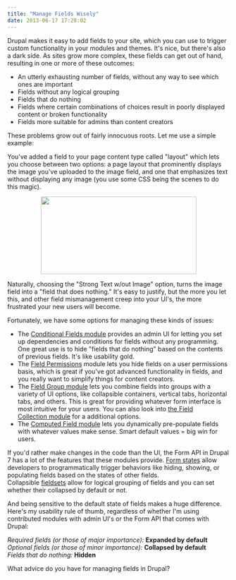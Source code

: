 ```yaml
---
title: "Manage Fields Wisely"
date: 2013-06-17 17:28:02
---
```


Drupal makes it easy to add fields to your site, which you can use to trigger custom functionality in your modules and themes. It's nice, but there's also a dark side. As sites grow more complex, these fields can get out of hand, resulting in one or more of these outcomes:

* An utterly exhausting number of fields, without any way to see which ones are important
* Fields without any logical grouping 
* Fields that do nothing
* Fields where certain combinations of choices result in poorly displayed content or broken functionality
* Fields more suitable for admins than content creators

These problems grow out of fairly innocuous roots. Let me use a simple example:

You've added a field to your page content type called "layout" which lets you choose between two options: a page layout that prominently displays the image you've uploaded to the image field, and one that emphasizes text without displaying any image (you use some CSS being the scenes to do this magic).

<p style="text-align: center;">
  <img alt="" src="/assets/images/fields-that-do-nothing.png" style="width: 353px; height: 176px;" />
</p>

Naturally, choosing the "Strong Text w/out Image" option, turns the image field into a "field that does nothing." It's easy to justify, but the more you let this, and other field mismanagement creep into your UI's, the more frustrated your new users will become.

Fortunately, we have some options for managing these kinds of issues:

* The <a href="https://drupal.org/project/conditional_fields">Conditional Fields module</a> provides an admin UI for letting you set up dependencies and conditions for fields without any programming. One great use is to hide "fields that do nothing" based on the contents of previous fields. It's like usability gold.
* The <a href="https://drupal.org/project/field_permissions">Field Permissions</a> module lets you hide fields on a user permissions basis, which is great if you've got advanced functionality in fields, and you really want to simplify things for content creators.
* The <a href="https://drupal.org/project/field_group">Field Group module</a> lets you combine fields into groups with a variety of UI options, like collapsible containers, vertical tabs, horizontal tabs, and others. This is great for providing whatever form interface is most intuitive for your users. You can also look into <a href="https://drupal.org/project/field_collection">the Field Collection module</a> for a additional options.
* The <a href="https://drupal.org/project/computed_field">Computed Field module</a> lets you dynamically pre-populate fields with whatever values make sense. Smart default values = big win for users.

If you'd rather make changes in the code than the UI, the Form API in Drupal 7 has a lot of the features that these modules provide. <a href="https://api.drupal.org/api/drupal/developer%21topics%21forms_api_reference.html/7#states">Form states</a> allow developers to programmatically trigger behaviors like hiding, showing, or populating fields based on the states of other fields. Collapsible <a href="https://api.drupal.org/api/drupal/developer!topics!forms_api_reference.html/7#fieldset">fieldsets</a> allow for logical grouping of fields and you can set whether their collapsed by default or not.

And being sensitive to the default state of fields makes a huge difference. Here's my usability rule of thumb, regardless of whether I'm using contributed modules with admin UI's or the Form API that comes with Drupal:

<em>Required fields (or those of major importance):</em> <strong>Expanded by default</strong><br />
<em>Optional fields (or those of minor importance):</em> <strong>Collapsed by default</strong><br />
<em>Fields that do nothing:</em> <strong>Hidden</strong>

What advice do you have for managing fields in Drupal?
